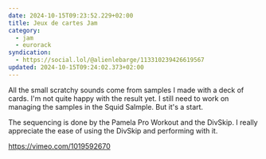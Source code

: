 ```yaml
---
date: 2024-10-15T09:23:52.229+02:00
title: Jeux de cartes Jam
category:
  - jam
  - eurorack
syndication:
  - https://social.lol/@alienlebarge/113310239426619567
updated: 2024-10-15T09:24:02.373+02:00
---
```


All the small scratchy sounds come from samples I made with a deck of cards. I'm not quite happy with the result yet. I still need to work on managing the samples in the Squid Salmple. But it's a start.

The sequencing is done by the Pamela Pro Workout and the DivSkip. I really appreciate the ease of using the DivSkip and performing with it.

https://vimeo.com/1019592670
